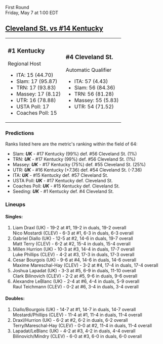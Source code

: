 First Round  
Friday, May 7 at 1:00 EDT
## [Cleveland St. vs #14 Kentucky](https://www.ncaa.com/game/5833389) 

<table><tr><td>  

### #1 Kentucky  

Regional Host  
- ITA: 15 (44.70)  
- Slam: 17 (95.87)  
- TRN: 17 (93.83)  
- Massey: 17 (8.12)  
- UTR: 16 (78.88)  
- USTA Poll: 17  
- Coaches Poll: 15  

</td><td>  

### #4 Cleveland St.  

Automatic Qualifier  
- ITA: 57 (4.43)  
- Slam: 56 (84.36)  
- TRN: 56 (81.28)  
- Massey: 55 (5.83)  
- UTR: 54 (71.52)  

</td></tr></table>  

 ### Predictions  

Ranks listed here are the metric's ranking within the field of 64:  
- Slam: ***UK*** - #17 Kentucky (99%) def. #56 Cleveland St. (1%)  
- TRN: ***UK*** - #17 Kentucky (99%) def. #56 Cleveland St. (1%)  
- Massey: ***UK*** - #17 Kentucky (75%) def. #55 Cleveland St. (25%)  
- UTR: ***UK*** - #16 Kentucky (+7.36) def. #54 Cleveland St. (-7.36)  
- ITA: ***UK*** - #15 Kentucky def. #57 Cleveland St.  
- USTA Poll: ***UK*** - #17 Kentucky def. Cleveland St.  
- Coaches Poll: ***UK*** - #15 Kentucky def. Cleveland St.  
- Seeding: ***UK*** - #1 Kentucky def. #4 Cleveland St.  

 ### Lineups  

 #### Singles:  
1. Liam Draxl (UK) - 19-2 at #1, 19-2 in duals, 19-2 overall  
  Nico Mostardi (CLEV) - 6-3 at #1, 6-3 in duals, 6-3 overall
2. Gabriel Diallo (UK) - 12-5 at #2, 14-6 in duals, 19-7 overall  
  Matt Terry (CLEV) - 6-2 at #2, 15-4 in duals, 15-4 overall
3. Millen Hurrion (UK) - 10-3 at #3, 14-4 in duals, 17-7 overall  
  Luke Phillips (CLEV) - 4-2 at #3, 17-3 in duals, 17-3 overall
4. Cesar Bourgois (UK) - 9-6 at #4, 14-6 in duals, 14-6 overall  
  Maxime Mareschal-Hay (CLEV) - 3-2 at #4, 17-4 in duals, 17-4 overall
5. Joshua Lapadat (UK) - 3-3 at #5, 6-9 in duals, 11-10 overall  
  Clark Bilinovich (CLEV) - 2-2 at #5, 9-6 in duals, 9-6 overall
6. Alexandre LeBlanc (UK) - 2-4 at #6, 4-4 in duals, 5-9 overall  
  Raul Teichmann (CLEV) - 0-2 at #6, 3-4 in duals, 3-4 overall

 #### Doubles:  
1. Diallo/Bourgois (UK) - 14-7 at #1, 14-7 in duals, 14-7 overall  
  Mostardi/Phillips (CLEV) - 11-4 at #1, 11-4 in duals, 11-4 overall
2. Draxl/Hurrion (UK) - 6-2 at #2, 6-2 in duals, 6-2 overall  
  Terry/Mareschal-Hay (CLEV) - 0-0 at #2, 11-4 in duals, 11-4 overall
3. Lapadat/LeBlanc (UK) - 4-2 at #3, 4-2 in duals, 4-4 overall  
  Bilinovich/Mindry (CLEV) - 6-0 at #3, 6-0 in duals, 6-0 overall
